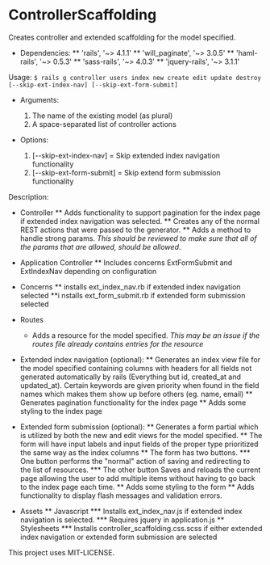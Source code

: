 # ControllerScaffolding #

Creates controller and extended scaffolding for the model specified.

- Dependencies:
	** 'rails', '~> 4.1.1'
  ** 'will_paginate', '~> 3.0.5'
  ** 'haml-rails', '~> 0.5.3'
  ** 'sass-rails', '~> 4.0.3'
  ** 'jquery-rails', '~> 3.1.1'
	

Usage: `$ rails g controller users index new create edit update destroy 
[--skip-ext-index-nav] [--skip-ext-form-submit]`

- Arguments:
	1. The name of the existing model (as plural)  
	2. A space-separated list of controller actions  

- Options:
	1. [--skip-ext-index-nav] = Skip extended index navigation functionality  
  2. [--skip-ext-form-submit] = Skip extend form submission functionality  


Description:
	
* Controller
	** Adds functionality to support pagination for the index page if extended index navigation was  selected.
	** Creates any of the normal REST actions that were passed to the generator.
	** Adds a method to handle strong params. *This should be reviewed to make sure that all of the  params that are allowed, should be allowed*.

* Application Controller
	** Includes concerns ExtFormSubmit and ExtIndexNav depending on configuration


* Concerns
	** installs ext_index_nav.rb if extended index navigation selected
	**i nstalls ext_form_submit.rb if extended form submission selected

* Routes
	* Adds a resource for the model specified. *This may be an issue if the routes file already contains  entries for the resource*

* Extended index navigation (optional):
	** Generates an index view file for the model specified containing columns with headers for all  fields not generated automatically by rails (Everything but id, created_at and updated_at). Certain  keywords are given priority when found in the field names which makes them show up before  others (eg. name, email)
	** Generates pagination functionality for the index page
	** Adds some styling to the index page

* Extended form submission (optional):
	** Generates a form partial which is utilized by both the new and edit views for the model specified.
	** The form will have input labels and input fields of the proper type prioritized the same way as  the index columns
	** The form has two buttons. 
		*** One button performs the "normal" action of saving and redirecting to the list of resources.
		*** The other button Saves and reloads the current page allowing the user to add multiple items  without having to go back to the index page each time.
	** Adds some styling to the form
	** Adds functionality to display flash messages and validation errors.

* Assets
	** Javascript
		*** Installs ext_index_nav.js if extended index navigation is selected.
		*** Requires jquery in application.js
	** Stylesheets
		*** Installs controller_scaffolding.css.scss if either extended index navigation or extended form  submission are selected


This project uses MIT-LICENSE.